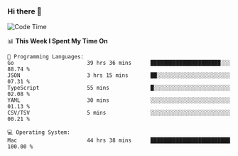 ### Hi there 👋

<!--
**CrazyCollin/crazycollin** is a ✨ _special_ ✨ repository because its `README.md` (this file) appears on your GitHub profile.

Here are some ideas to get you started:

- 🔭 I’m currently working on ...
- 🌱 I’m currently learning ...
- 👯 I’m looking to collaborate on ...
- 🤔 I’m looking for help with ...
- 💬 Ask me about ...
- 📫 How to reach me: ...
- 😄 Pronouns: ...
- ⚡ Fun fact: ...
-->

<!--START_SECTION:waka-->
![Code Time](http://img.shields.io/badge/Code%20Time-3%2C995%20hrs%2025%20mins-blue)

📊 **This Week I Spent My Time On** 

```text
💬 Programming Languages: 
Go                       39 hrs 36 mins      ██████████████████████░░░   88.74 % 
JSON                     3 hrs 15 mins       ██░░░░░░░░░░░░░░░░░░░░░░░   07.31 % 
TypeScript               55 mins             █░░░░░░░░░░░░░░░░░░░░░░░░   02.08 % 
YAML                     30 mins             ░░░░░░░░░░░░░░░░░░░░░░░░░   01.13 % 
CSV/TSV                  5 mins              ░░░░░░░░░░░░░░░░░░░░░░░░░   00.21 % 

💻 Operating System: 
Mac                      44 hrs 38 mins      █████████████████████████   100.00 % 
```


<!--END_SECTION:waka-->
